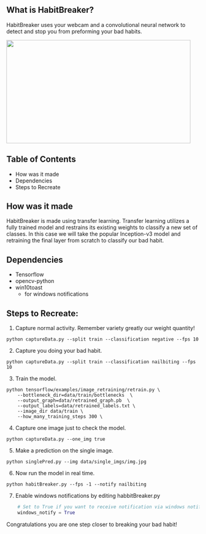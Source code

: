 ## What is HabitBreaker?

HabitBreaker uses your webcam and a convolutional neural network to detect and stop you from preforming your bad habits.


<img src="https://media.giphy.com/media/x4bphtYdfl26Q0MHER/giphy.gif" width="480" height="270" />

## Table of Contents

- How was it made
- Dependencies
- Steps to Recreate

## How was it made
HabitBreaker is made using transfer learning. Transfer learning utilizes a fully trained model and restrains its existing weights to classify a new set of classes. In this case we will take the popular Inception-v3 model and retraining the final layer from scratch to classify our bad habit.

## Dependencies
- Tensorflow
- opencv-python
- win10toast
    - for windows notifications

## Steps to Recreate:

1. Capture normal activity. Remember variety greatly our weight quantity!
```
python captureData.py --split train --classification negative --fps 10
```

2. Capture you doing your bad habit.
```
python captureData.py --split train --classification nailbiting --fps 10
```

3. Train the model.
```
python tensorflow/examples/image_retraining/retrain.py \
    --bottleneck_dir=data/train/bottlenecks  \
    --output_graph=data/retrained_graph.pb  \
    --output_labels=data/retrained_labels.txt \
    --image_dir data/train \
    --how_many_training_steps 300 \
```

4. Capture one image just to check the model.
```
python captureData.py --one_img true
```

5. Make a prediction on the single image.
```
python singlePred.py --img data/single_imgs/img.jpg
```

6. Now run the model in real time.
```
python habitBreaker.py --fps -1 --notify nailbiting
```

7. Enable windows notifications by editing habbitBreaker.py
```python
    # Set to True if you want to receive notification via windows notification center
    windows_notify = True
```

Congratulations you are one step closer to breaking your bad habit!
